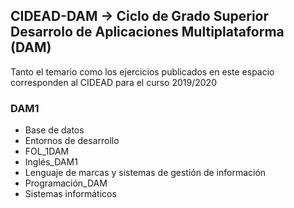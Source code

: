 ## CIDEAD-DAM -> Ciclo de Grado Superior Desarrolo de Aplicaciones Multiplataforma (DAM)

Tanto el temario como los ejercicios publicados en este espacio corresponden al CIDEAD para el curso 2019/2020

### DAM1
- Base de datos
- Entornos de desarrollo
- FOL_1DAM
- Inglés_DAM1
- Lenguaje de marcas y sistemas de gestión de información
- Programación_DAM
- Sistemas informáticos
  



